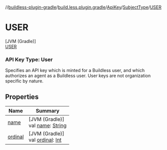 //[buildless-plugin-gradle](../../../../../index.md)/[build.less.plugin.gradle](../../../index.md)/[ApiKey](../../index.md)/[SubjectType](../index.md)/[USER](index.md)

# USER

[JVM (Gradle)]\
[USER](index.md)

###  API Key Type: User

Specifies an API key which is minted for a Buildless user, and which authorizes an agent as a Buildless user. User keys are not organization specific by nature.

## Properties

| Name | Summary |
|---|---|
| [name](../../../-cache-transport/-n-e-x-t-g-e-n/index.md#-372974862%2FProperties%2F73423754) | [JVM (Gradle)]<br>val [name](../../../-cache-transport/-n-e-x-t-g-e-n/index.md#-372974862%2FProperties%2F73423754): [String](https://kotlinlang.org/api/latest/jvm/stdlib/kotlin/-string/index.html) |
| [ordinal](../../../-cache-transport/-n-e-x-t-g-e-n/index.md#-739389684%2FProperties%2F73423754) | [JVM (Gradle)]<br>val [ordinal](../../../-cache-transport/-n-e-x-t-g-e-n/index.md#-739389684%2FProperties%2F73423754): [Int](https://kotlinlang.org/api/latest/jvm/stdlib/kotlin/-int/index.html) |
